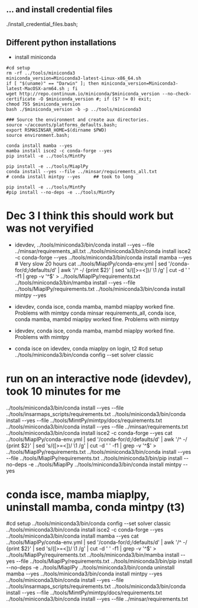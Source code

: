 ## ... and install credential files
./install_credential_files.bash;

## Different python installations 
* install miniconda
```
#cd setup
rm -rf ../tools/miniconda3
miniconda_version=Miniconda3-latest-Linux-x86_64.sh
if [ "$(uname)" == "Darwin" ]; then miniconda_version=Miniconda3-latest-MacOSX-arm64.sh ; fi
wget http://repo.continuum.io/miniconda/$miniconda_version --no-check-certificate -O $miniconda_version #; if ($? != 0) exit; 
chmod 755 $miniconda_version
bash ./$miniconda_version -b -p ../tools/miniconda3

### Source the environment and create aux directories.
source ~/accounts/platforms_defaults.bash;
export RSMASINSAR_HOME=$(dirname $PWD)
source environment.bash;
```

```
conda install mamba --yes
mamba install isce2 -c conda-forge --yes
pip install -e ../tools/MintPy

pip install -e ../tools/MiaplPy
conda install --yes --file ../minsar/requirements_all.txt
# conda install mintpy --yes     ## took to long

pip install -e ../tools/MintPy
#pip install --no-deps -e ../tools/MintPy

```

# Dec 3  I think this should work but was not veryified
* idevdev,
../tools/miniconda3/bin/conda install --yes --file ../minsar/requirements_all.txt
../tools/miniconda3/bin/conda install isce2 -c conda-forge --yes
../tools/miniconda3/bin/conda install mamba --yes                          # Very slow 20 hours
cat ../tools/MiaplPy/conda-env.yml | sed '/conda-for/d;/defaults/d' | awk '/^  -/ {print $2}' | sed 's/\([>=<]\)/ \1 /g' | cut -d ' ' -f1 | grep -v '^$' > ../tools/MiaplPy/requirements.txt
../tools/miniconda3/bin/mamba install --yes --file ../tools/MiaplPy/requirements.txt
../tools/miniconda3/bin/conda install mintpy --yes


* idevdev, conda isce, conda mamba, mambd miaplpy worked fine. Problems with mimtpy
 conda minsar requirements_all, conda isce, conda mamba, mambd miaplpy worked fine. Problems with mimtpy
* idevdev, conda isce, conda mamba, mambd miaplpy worked fine. Problems with mimtpy
* conda isce on idevdev, conda miaplpy on login, t2
#cd setup
../tools/miniconda3/bin/conda config --set solver classic
# run on an interactive node (idevdev), took 10 minutes for me
../tools/miniconda3/bin/conda install --yes --file ../tools/insarmaps_scripts/requirements.txt
../tools/miniconda3/bin/conda install --yes --file ../tools/MimtPy/mimtpy/docs/requirements.txt 
../tools/miniconda3/bin/conda install --yes --file ../minsar/requirements.txt
../tools/miniconda3/bin/conda install isce2 -c conda-forge --yes 
cat ../tools/MiaplPy/conda-env.yml | sed '/conda-for/d;/defaults/d' | awk '/^  -/ {print $2}' | sed 's/\([>=<]\)/ \1 /g' | cut -d ' ' -f1 | grep -v '^$' > ../tools/MiaplPy/requirements.txt
../tools/miniconda3/bin/conda install --yes --file ../tools/MiaplPy/requirements.txt
../tools/miniconda3/bin/pip install --no-deps -e ../tools/MiaplPy
../tools/miniconda3/bin/conda install mintpy --yes

# conda isce, mamba miaplpy, uninstall mamba, conda mintpy (t3)
#cd setup
../tools/miniconda3/bin/conda config --set solver classic
../tools/miniconda3/bin/conda install isce2 -c conda-forge --yes
../tools/miniconda3/bin/conda install mamba --yes
cat ../tools/MiaplPy/conda-env.yml | sed '/conda-for/d;/defaults/d' | awk '/^  -/ {print $2}' | sed 's/\([>=<]\)/ \1 /g' | cut -d ' ' -f1 | grep -v '^$' > ../tools/MiaplPy/requirements.txt
../tools/miniconda3/bin/mamba install --yes --file ../tools/MiaplPy/requirements.txt
../tools/miniconda3/bin/pip install --no-deps -e ../tools/MiaplPy
../tools/miniconda3/bin/conda uninstall mamba --yes
../tools/miniconda3/bin/conda install mintpy --yes
../tools/miniconda3/bin/conda install --yes --file ../tools/insarmaps_scripts/requirements.txt
../tools/miniconda3/bin/conda install --yes --file ../tools/MimtPy/mimtpy/docs/requirements.txt
../tools/miniconda3/bin/conda install --yes --file ../minsar/requirements.txt
